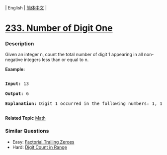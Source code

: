 | English | [简体中文](README.md) |

# [233. Number of Digit One](https://leetcode-cn.com/problems/number-of-digit-one)
 ### Description
<p>Given an integer n, count the total number of digit 1 appearing in all non-negative integers less than or equal to n.</p>

<p><strong>Example:</strong></p>

<pre>
<strong>Input:</strong> 13
<strong>Output:</strong> 6 
<strong>Explanation: </strong>Digit 1 occurred in the following numbers: 1, 10, 11, 12, 13.
</pre>

**Related Topic**  [Math](https://leetcode-cn.com/tag/math) 

### Similar Questions
 - Easy:	[Factorial Trailing Zeroes](https://leetcode-cn.com/problems/factorial-trailing-zeroes) 
 - Hard:	[Digit Count in Range](https://leetcode-cn.com/problems/digit-count-in-range) 

